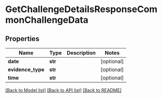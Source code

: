 # GetChallengeDetailsResponseCommonChallengeData


## Properties
Name | Type | Description | Notes
------------ | ------------- | ------------- | -------------
**date** | **str** |  | [optional] 
**evidence_type** | **str** |  | [optional] 
**time** | **str** |  | [optional] 

[[Back to Model list]](../README.md#documentation-for-models) [[Back to API list]](../README.md#documentation-for-api-endpoints) [[Back to README]](../README.md)


